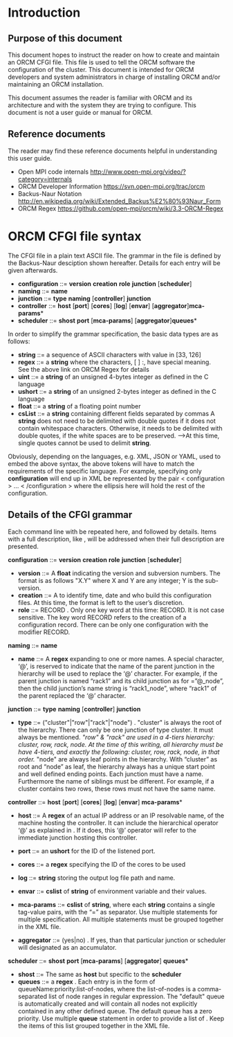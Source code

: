 # Introduction
## Purpose of this document
This document hopes to instruct the reader on how to create and maintain an ORCM CFGI file.
This file is used to tell the ORCM software the configuration of the cluster.
This document is intended for ORCM developers and system administrators in charge 
of installing ORCM and/or maintaining an ORCM installation.

This document assumes the reader is familiar with ORCM and its architecture 
and with the system they are trying to configure.  This document is not a user guide or manual for ORCM.

## Reference documents
The reader may find these reference documents helpful in understanding this user guide.
* Open MPI code internals        http://www.open-mpi.org/video/?category=internals
* ORCM Developer Information     https://svn.open-mpi.org/trac/orcm
* Backus-Naur Notation           http://en.wikipedia.org/wiki/Extended_Backus%E2%80%93Naur_Form
* ORCM Regex                     https://github.com/open-mpi/orcm/wiki/3.3-ORCM-Regex 


# ORCM CFGI file syntax
The CFGI file in a plain text ASCII file.  The grammar in the file is defined by the Backus-Naur desciption shown hereafter.  Details for each entry will be given afterwards.

* **configuration** ::= **version** **creation** **role** **junction** [**scheduler**]
* **naming** ::= **name**
* **junction** ::= **type** **naming** [**controller**] **junction**
* **controller** ::= **host** [**port**] [**cores**] [**log**] [**envar**] [**aggregator**]**mca-params***
* **scheduler** ::= **shost** **port** [**mca-params**] [**aggregator**]**queues***

In order to simplify the grammar specification, the basic data types are as follows:

* **string** ::= a sequence of ASCII characters with value in [33, 126]
* **regex** ::= a **string** where the characters, [ ] :, have special meaning.  
       See the above link on ORCM Regex for details
* **uint** ::= a **string** of an unsigned 4-bytes integer as defined in the C language
* **ushort** ::= a **string** of an unsigned 2-bytes integer as defined in the C language
* **float** ::= a **string** of a floating point number
* **csList** ::= a **string** containing different fields separated by commas
A **string** does not need to be delimited with double quotes if it does not contain whitespace characters.  Otherwise, it needs to be delimited with double quotes, if the white spaces are to be preserved.
-->At this time, single quotes cannot be used to delimit **string**.

Obviously, depending on the languages, e.g. XML, JSON or YAML, used to embed the above syntax, the above tokens will have to match the requirements of the specific language.  For example, specifying only **configuration** will end up in XML be represented by the pair < configuration > … < /configuration > where the ellipsis here will hold the rest of the configuration.

## Details of the CFGI grammar
Each command line with be repeated here, and followed by details.  Items with a full description, like <junction>, will be addressed when their full description are presented.

**configuration** ::= **version** **creation** **role** **junction** [**scheduler**]

* **version** ::= A **float** indicating the version and subversion numbers. The format is as follows "X.Y" where X and Y are any integer; Y is the sub-version.
* **creation** ::= A <string> to identify time, date and who build this configuration files. At this time, the format is left to the user’s discretion.
* **role** ::= RECORD  .  Only one key word at this time: RECORD.  It is not case sensitive.  The key word RECORD refers to the creation of a configuration record.  There can be only one configuration with the modifier RECORD.

**naming** ::= **name**
* **name** ::= A **regex** expanding to one or more names.  A special character, ‘@’, is reserved to indicate that the name of the parent junction in the hierarchy will be used to replace the ‘@’ character.  For example, if the parent junction is named “rack1” and its child junction as for <name>=”@_node”, then the child junction’s name string is “rack1_node”, where “rack1” of the parent replaced the ‘@’ character. 
       
**junction** ::= **type** **naming** [**controller**] **junction**
* **type** ::= ("cluster"|"row"|"rack"|"node")  .  "cluster" is always the root of the hierarchy.  There can only be one junction of type cluster.  It must always be mentioned.
_"row" & "rack" are used in a 4-tiers hierarchy: cluster, row, rack, node.  At the time of this writing, all hierarchy must be have 4-tiers, and exactly the following: cluster, row, rack, node, in that order._ 
"node" are always leaf points in the hierarchy.  With “cluster” as root and “node” as leaf, the hierarchy always has a unique start point and well defined ending points.  Each junction must have a name.  Furthermore the name of siblings must be different.  For example, if a cluster contains two rows, these rows must not have the same name.

**controller** ::= **host** [**port**] [**cores**] [**log**] [**envar**] **mca-params***

* **host** ::= A **regex** of an actual IP address or an IP resolvable name, of the machine hosting the controller.  It can include the hierarchical operator ‘@’ as explained in <name>.  If it does, this ‘@’ operator will refer to the immediate junction hosting this controller.

* **port** ::= an **ushort** for the ID of the listened port.

* **cores** ::= a **regex** specifying the ID of the cores to be used

* **log** ::= **string** storing the output log file path and name.

* **envar** ::=  **cslist** of **string** of environment variable and their values.

* **mca-params** ::= **cslist** of **string**, where each **string** contains a single tag-value pairs, with the “=” as separator.  Use multiple statements for multiple specification.  All multiple statements must be grouped together in the XML file.

* **aggregator** ::= (yes|no)  .  If yes, than that particular junction or scheduler will designated as an accumulator.

**scheduler** ::= **shost** **port** [**mca-params**] [**aggregator**] **queues***

* **shost** ::= The same as **host** but specific to the **scheduler**
* **queues** ::= a **regex** . Each entry is in the form of queueName:priority:list-of-nodes, where the list-of-nodes is a comma-separated list of node ranges in regular expression. The "default" queue is automatically created and will contain all nodes not explicitly contained in any other defined queue. The default queue has a zero priority.  Use multiple **queue** statement in order to provide a list of <queue>.  Keep the items of this list grouped together in the XML file.
